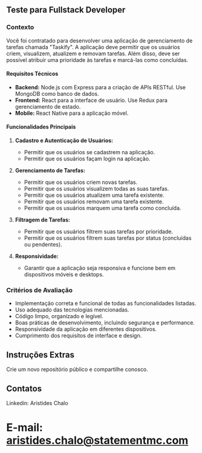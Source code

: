 ## Teste para Fullstack Developer

### Contexto

Você foi contratado para desenvolver uma aplicação de gerenciamento de tarefas chamada "Taskify". A aplicação deve permitir que os usuários criem, visualizem, atualizem e removam tarefas. Além disso, deve ser possível atribuir uma prioridade às tarefas e marcá-las como concluídas.

#### Requisitos Técnicos

- **Backend:** Node.js com Express para a criação de APIs RESTful. Use MongoDB como banco de dados.
- **Frontend:** React para a interface de usuário. Use Redux para gerenciamento de estado.
- **Mobile:** React Native para a aplicação móvel.

#### Funcionalidades Principais

1. **Cadastro e Autenticação de Usuários:**
   - Permitir que os usuários se cadastrem na aplicação.
   - Permitir que os usuários façam login na aplicação.

2. **Gerenciamento de Tarefas:**
   - Permitir que os usuários criem novas tarefas.
   - Permitir que os usuários visualizem todas as suas tarefas.
   - Permitir que os usuários atualizem uma tarefa existente.
   - Permitir que os usuários removam uma tarefa existente.
   - Permitir que os usuários marquem uma tarefa como concluída.

3. **Filtragem de Tarefas:**
   - Permitir que os usuários filtrem suas tarefas por prioridade.
   - Permitir que os usuários filtrem suas tarefas por status (concluídas ou pendentes).

4. **Responsividade:**
   - Garantir que a aplicação seja responsiva e funcione bem em dispositivos móveis e desktops.

### Critérios de Avaliação

- Implementação correta e funcional de todas as funcionalidades listadas.
- Uso adequado das tecnologias mencionadas.
- Código limpo, organizado e legível.
- Boas práticas de desenvolvimento, incluindo segurança e performance.
- Responsividade da aplicação em diferentes dispositivos.
- Cumprimento dos requisitos de interface e design.

## Instruções Extras
Crie um novo repositório público e compartilhe conosco.

## Contatos
Linkedin: Aristides Chalo

# E-mail: aristides.chalo@statementmc.com

